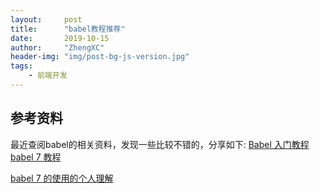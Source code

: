 ```yaml
---
layout:     post
title:      "babel教程推荐"
date:       2019-10-15
author:     "ZhengXC"
header-img: "img/post-bg-js-version.jpg"
tags:
    - 前端开发
---
```



## 参考资料
最近查阅babel的相关资料，发现一些比较不错的，分享如下:
[Babel 入门教程](http://www.ruanyifeng.com/blog/2016/01/babel.html)
[babel 7 教程](https://blog.zfanw.com/babel-js/)



[babel 7 的使用的个人理解](https://www.jianshu.com/p/cbd48919a0cc)
















